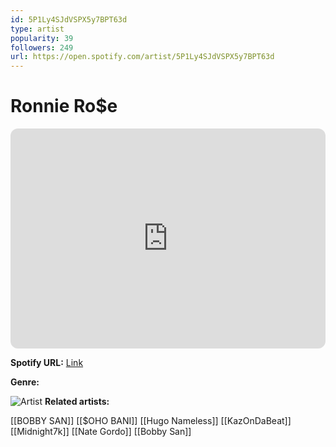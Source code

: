 ```yaml
---
id: 5P1Ly4SJdVSPX5y7BPT63d
type: artist
popularity: 39
followers: 249
url: https://open.spotify.com/artist/5P1Ly4SJdVSPX5y7BPT63d
---
```

# Ronnie Ro$e

<iframe style="border-radius:12px" src="https://open.spotify.com/embed/artist/5P1Ly4SJdVSPX5y7BPT63d" width="100%" height="352" frameBorder="0" allowfullscreen="" allow="autoplay; clipboard-write; encrypted-media; fullscreen; picture-in-picture" loading="lazy"></iframe>

**Spotify URL:** [Link](https://open.spotify.com/artist/5P1Ly4SJdVSPX5y7BPT63d)

**Genre:** 

![Artist](https://i.scdn.co/image/ab67616d0000b273970e3d694629e2633d2d3ccb)
**Related artists:**

[[BOBBY SAN]]
[[$OHO BANI]]
[[Hugo Nameless]]
[[KazOnDaBeat]]
[[Midnight7k]]
[[Nate Gordo]]
[[Bobby San]]
